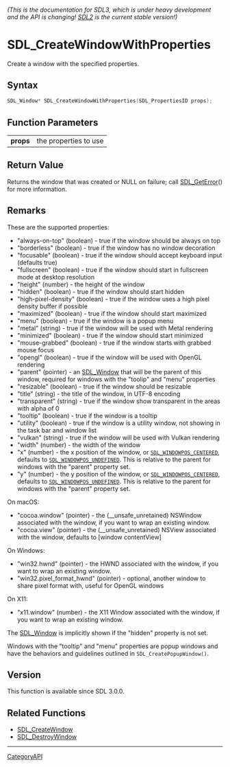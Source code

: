 ###### (This is the documentation for SDL3, which is under heavy development and the API is changing! [SDL2](https://wiki.libsdl.org/SDL2/) is the current stable version!)
# SDL_CreateWindowWithProperties

Create a window with the specified properties.

## Syntax

```c
SDL_Window* SDL_CreateWindowWithProperties(SDL_PropertiesID props);

```

## Function Parameters

|               |                       |
| ------------- | --------------------- |
| **props**     | the properties to use |

## Return Value

Returns the window that was created or NULL on failure; call
[SDL_GetError](SDL_GetError)() for more information.

## Remarks

These are the supported properties:

- "always-on-top" (boolean) - true if the window should be always on top
- "borderless" (boolean) - true if the window has no window decoration
- "focusable" (boolean) - true if the window should accept keyboard input
  (defaults true)
- "fullscreen" (boolean) - true if the window should start in fullscreen
  mode at desktop resolution
- "height" (number) - the height of the window
- "hidden" (boolean) - true if the window should start hidden
- "high-pixel-density" (boolean) - true if the window uses a high pixel
  density buffer if possible
- "maximized" (boolean) - true if the window should start maximized
- "menu" (boolean) - true if the window is a popup menu
- "metal" (string) - true if the window will be used with Metal rendering
- "minimized" (boolean) - true if the window should start minimized
- "mouse-grabbed" (boolean) - true if the window starts with grabbed mouse
  focus
- "opengl" (boolean) - true if the window will be used with OpenGL
  rendering
- "parent" (pointer) - an [SDL_Window](SDL_Window) that will be the parent
  of this window, required for windows with the "toolip" and "menu"
  properties
- "resizable" (boolean) - true if the window should be resizable
- "title" (string) - the title of the window, in UTF-8 encoding
- "transparent" (string) - true if the window show transparent in the areas
  with alpha of 0
- "tooltip" (boolean) - true if the window is a tooltip
- "utility" (boolean) - true if the window is a utility window, not showing
  in the task bar and window list
- "vulkan" (string) - true if the window will be used with Vulkan rendering
- "width" (number) - the width of the window
- "x" (number) - the x position of the window, or
  [`SDL_WINDOWPOS_CENTERED`](SDL_WINDOWPOS_CENTERED), defaults to
  [`SDL_WINDOWPOS_UNDEFINED`](SDL_WINDOWPOS_UNDEFINED). This is relative to
  the parent for windows with the "parent" property set.
- "y" (number) - the y position of the window, or
  [`SDL_WINDOWPOS_CENTERED`](SDL_WINDOWPOS_CENTERED), defaults to
  [`SDL_WINDOWPOS_UNDEFINED`](SDL_WINDOWPOS_UNDEFINED). This is relative to
  the parent for windows with the "parent" property set.

On macOS:

- "cocoa.window" (pointer) - the (__unsafe_unretained) NSWindow associated
  with the window, if you want to wrap an existing window.
- "cocoa.view" (pointer) - the (__unsafe_unretained) NSView associated with
  the window, defaults to [window contentView]

On Windows:

- "win32.hwnd" (pointer) - the HWND associated with the window, if you want
  to wrap an existing window.
- "win32.pixel_format_hwnd" (pointer) - optional, another window to share
  pixel format with, useful for OpenGL windows

On X11:

- "x11.window" (number) - the X11 Window associated with the window, if you
  want to wrap an existing window.

The [SDL_Window](SDL_Window) is implicitly shown if the "hidden" property
is not set.

Windows with the "tooltip" and "menu" properties are popup windows and have
the behaviors and guidelines outlined in `SDL_CreatePopupWindow()`.

## Version

This function is available since SDL 3.0.0.

## Related Functions

* [SDL_CreateWindow](SDL_CreateWindow)
* [SDL_DestroyWindow](SDL_DestroyWindow)

----
[CategoryAPI](CategoryAPI)

